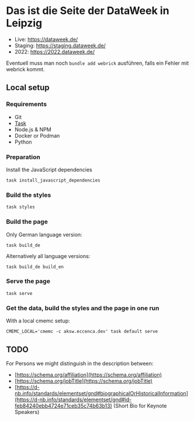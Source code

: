 # Das ist die Seite der DataWeek in Leipzig

- Live: https://dataweek.de/
- Staging: https://staging.dataweek.de/
- 2022: https://2022.dataweek.de/

Eventuell muss man noch `bundle add webrick` ausführen, falls ein Fehler mit webrick kommt.

## Local setup

### Requirements

- Git
- [Task](https://taskfile.dev/)
- Node.js & NPM
- Docker or Podman
- Python

### Preparation

Install the JavaScript dependencies
```
task install_javascript_dependencies
```

### Build the styles

```
task styles
```

### Build the page

Only German language version:
```
task build_de
```

Alternatively all language versions:

```
task build_de build_en
```

### Serve the page

```
task serve
```

### Get the data, build the styles and the page in one run

With a local cmemc setup:

```
CMEMC_LOCAL='cmemc -c aksw.eccenca.dev' task default serve
```

## TODO

For Persons we might distinguish in the description between:
- [https://schema.org/affiliation](https://schema.org/affiliation)
- [https://schema.org/jobTitle](https://schema.org/jobTitle)
- [https://d-nb.info/standards/elementset/gnd#biographicalOrHistoricalInformation](https://d-nb.info/standards/elementset/gnd#id-feb84240ebb4724e71ceb35c74b63b13) (Short Bio for Keynote Speakers)

